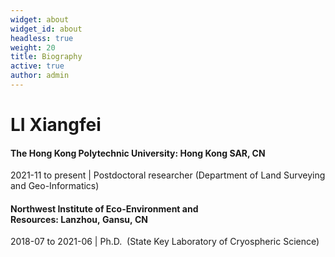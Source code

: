 ```yaml
---
widget: about
widget_id: about
headless: true
weight: 20
title: Biography
active: true
author: admin
---
```

# **LI Xiangfei**

#### The Hong Kong Polytechnic University: Hong Kong SAR, CN

2021-11 to present | Postdoctoral researcher (Department of Land Surveying and Geo-Informatics)

#### Northwest Institute of Eco-Environment and Resources: Lanzhou, Gansu, CN

2018-07 to 2021-06 | Ph.D.  (State Key Laboratory of Cryospheric Science)